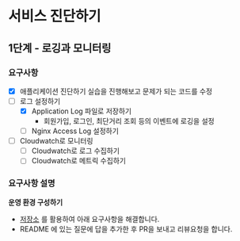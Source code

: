 # 서비스 진단하기
## 1단계 - 로깅과 모니터링
### 요구사항
- [x] 애플리케이션 진단하기 실습을 진행해보고 문제가 되는 코드를 수정
- [ ] 로그 설정하기
    - [x] Application Log 파일로 저장하기
      * 회원가입, 로그인, 최단거리 조회 등의 이벤트에 로깅을 설정
    - [ ] Nginx Access Log 설정하기
- [ ] Cloudwatch로 모니터링
  - [ ] Cloudwatch로 로그 수집하기
  - [ ] Cloudwatch로 메트릭 수집하기

### 요구사항 설명
**운영 환경 구성하기**
* [저장소](https://github.com/next-step/infra-subway-monitoring) 를 활용하여 아래 요구사항을 해결합니다.
* README 에 있는 질문에 답을 추가한 후 PR을 보내고 리뷰요청을 합니다.


